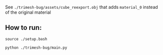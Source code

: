 
See `./trimesh-bug/assets/cube_reexport.obj` that adds `material_0` instead of the original material

## How to run:

```shell
source ./setup.bash

python ./trimesh-bug/main.py
```
